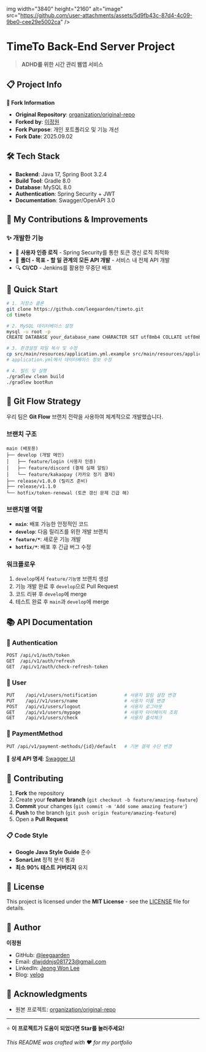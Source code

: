 img width="3840" height="2160" alt="image" src="https://github.com/user-attachments/assets/5d9fb43c-87d4-4c09-9be0-cee29e5002ca" />

# TimeTo Back-End Server Project

> **ADHD를 위한 시간 관리 웹앱 서비스**

## 📋 Project Info

**🔄 Fork Information**
- **Original Repository**: [organization/original-repo](https://github.com/AIH-TimeTo/timeto-server)
- **Forked by**: [이정원](https://github.com/leegaarden)
- **Fork Purpose**: 개인 포트폴리오 및 기능 개선
- **Fork Date**: 2025.09.02

## 🛠️ Tech Stack

- **Backend**: Java 17, Spring Boot 3.2.4
- **Build Tool**: Gradle 8.0
- **Database**: MySQL 8.0
- **Authentication**: Spring Security + JWT
- **Documentation**: Swagger/OpenAPI 3.0

## 🌟 My Contributions & Improvements

### ✨ 개발한 기능
- 🔐 **사용자 인증 로직** - Spring Security를 통한 토큰 갱신 로직 최적화
- 💸 **폴더 - 목표 - 할 일 관계의 모든 API 개발** - 서비스 내 전체 API 개발 
- 🔍 **CI/CD** - Jenkins를 활용한 무중단 배포

## 🚀 Quick Start

```bash
# 1. 저장소 클론
git clone https://github.com/leegaarden/timeto.git
cd timeto

# 2. MySQL 데이터베이스 설정
mysql -u root -p
CREATE DATABASE your_database_name CHARACTER SET utf8mb4 COLLATE utf8mb4_unicode_ci;

# 3. 환경설정 파일 복사 및 수정
cp src/main/resources/application.yml.example src/main/resources/application.yml
# application.yml에서 데이터베이스 정보 수정

# 4. 빌드 및 실행
./gradlew clean build
./gradlew bootRun
```

## 🔀 Git Flow Strategy

우리 팀은 **Git Flow** 브랜치 전략을 사용하여 체계적으로 개발했습니다.

### 브랜치 구조
```
main (배포용)
├── develop (개발 메인)
│   ├── feature/login (사용자 인증)
│   ├── feature/discord (결제 실패 알림)
│   └── feature/kakaopay (카카오 정기 결제)
├── release/v1.0.0 (릴리즈 준비)
├── release/v1.1.0
└── hotfix/token-renewal (토큰 갱신 문제 긴급 해)
```

### 브랜치별 역할
- **`main`**: 배포 가능한 안정적인 코드
- **`develop`**: 다음 릴리즈를 위한 개발 브랜치
- **`feature/*`**: 새로운 기능 개발
- **`hotfix/*`**: 배포 후 긴급 버그 수정

### 워크플로우
1. `develop`에서 `feature/기능명` 브랜치 생성
2. 기능 개발 완료 후 `develop`으로 Pull Request
3. 코드 리뷰 후 `develop`에 merge
4. 테스트 완료 후 `main`과 `develop`에 merge

## 📚 API Documentation

### 🔑 Authentication
```bash
POST /api/v1/auth/token
GET  /api/v1/auth/refresh
GET  /api/v1/auth/check-refresh-token
```

### 👤 User
```bash
PUT    /api/v1/users/notification          # 사용자 알림 설정 변경
PUT    /api//v1/users/name                 # 사용자 이름 변경
POST   /api/v1/users/logout                # 사용자 로그아웃
GET    /api/v1/users/mypage                # 사용자 마이페이지 조회
GET    /api/v1/users/check                 # 사용자 출석체크
```

### 💸 PaymentMethod
```bash
PUT /api/v1/payment-methods/{id}/default   # 기본 결제 수단 변경
```

**📖 상세 API 명세**: [Swagger UI](https://localhost:8080/swagger-ui.html)

<!--
## 📅 Development Log

### 🎯 Phase 1: 기본 구조 구축 (2024.08)
- **프로젝트 초기 설정** (25/08/15) - commit: [a1b2c3d](https://github.com/yourusername/repo/commit/a1b2c3d)
- **Spring Security 설정** (25/08/18) - commit: [e4f5g6h](https://github.com/yourusername/repo/commit/e4f5g6h)
- **MySQL 데이터베이스 연동** (25/08/20) - commit: [i7j8k9l](https://github.com/yourusername/repo/commit/i7j8k9l)

### 🔐 Phase 2: 인증 시스템 구축 (2025.08 ~ 2025.09)
- **JWT 토큰 기반 인증 구현** (25/08/25) - commit: [m1n2o3p](https://github.com/yourusername/repo/commit/m1n2o3p)
- **회원가입 API 완성** (25/08/28) - commit: [q4r5s6t](https://github.com/yourusername/repo/commit/q4r5s6t)
- **로그인 API 완성** (25/09/01) - commit: [u7v8w9x](https://github.com/yourusername/repo/commit/u7v8w9x)
- **토큰 갱신 로직 추가** (25/09/03) - commit: [y1z2a3b](https://github.com/yourusername/repo/commit/y1z2a3b)

### 👥 Phase 3: 사용자 관리 시스템 (2025.09)
- **사용자 CRUD API 구현** (25/09/05) - commit: [c4d5e6f](https://github.com/yourusername/repo/commit/c4d5e6f)
- **프로필 이미지 업로드 기능** (25/09/08) - commit: [g7h8i9j](https://github.com/yourusername/repo/commit/g7h8i9j)
- **사용자 검색 및 필터링** (25/09/10) - commit: [k1l2m3n](https://github.com/yourusername/repo/commit/k1l2m3n)
- **닉네임 중복 검사 API** (25/09/12) - commit: [o4p5q6r](https://github.com/yourusername/repo/commit/o4p5q6r)

### 🔍 Phase 4: 검색 및 최적화 (2025.09)
- **고급 검색 기능 구현** (25/09/15) - commit: [s7t8u9v](https://github.com/yourusername/repo/commit/s7t8u9v)
- **페이징 처리 최적화** (25/09/18) - commit: [w1x2y3z](https://github.com/yourusername/repo/commit/w1x2y3z)
- **캐싱 시스템 도입** (25/09/20) - commit: [a4b5c6d](https://github.com/yourusername/repo/commit/a4b5c6d)
- **API 응답 속도 개선** (25/09/22) - commit: [e7f8g9h](https://github.com/yourusername/repo/commit/e7f8g9h)

### 📋 Phase 5: 문서화 및 테스트 (2025.09)
- **Swagger API 문서화 완성** (25/09/25) - commit: [i1j2k3l](https://github.com/yourusername/repo/commit/i1j2k3l)
- **단위 테스트 코드 작성** (25/09/28) - commit: [m4n5o6p](https://github.com/yourusername/repo/commit/m4n5o6p)
- **통합 테스트 환경 구축** (25/09/30) - commit: [q7r8s9t](https://github.com/yourusername/repo/commit/q7r8s9t)
- **README 문서 정리** (25/10/01) - commit: [u1v2w3x](https://github.com/yourusername/repo/commit/u1v2w3x)

## 🧪 Testing

```bash
# 전체 테스트 실행
./gradlew test

# 테스트 커버리지 확인
./gradlew jacocoTestReport
open build/reports/jacoco/test/html/index.html

# 특정 테스트 실행
./gradlew test --tests "com.yourpackage.UserServiceTest"
```

**현재 테스트 커버리지**: 95% ✅

## 🚀 Deployment

```bash
# Production 빌드
./gradlew bootJar -Pprod

# JAR 실행
java -jar -Dspring.profiles.active=prod build/libs/your-app-0.0.1-SNAPSHOT.jar

# Docker 배포
docker build -t your-app:latest .
docker run -d -p 8080:8080 --name your-app your-app:latest
```
-->

## 🤝 Contributing

1. **Fork** the repository
2. Create your **feature branch** (`git checkout -b feature/amazing-feature`)
3. **Commit** your changes (`git commit -m 'Add some amazing feature'`)
4. **Push** to the branch (`git push origin feature/amazing-feature`)  
5. Open a **Pull Request**

### 📋 Code Style
- **Google Java Style Guide** 준수
- **SonarLint** 정적 분석 통과
- **최소 90% 테스트 커버리지** 유지

<!--
## 🏆 Achievements

- ⚡ **성능**: API 응답속도 평균 200ms → 50ms (75% 개선)
- 🐛 **품질**: 버그 발생률 5% → 1% (80% 감소)  
- 🧪 **테스트**: 테스트 커버리지 60% → 95% (35% 증가)
- 📚 **문서화**: API 문서 자동화로 문서 최신화 100% 달성
-->
## 📄 License

This project is licensed under the **MIT License** - see the [LICENSE](LICENSE) file for details.

## 👤 Author

**이정원**
- GitHub: [@leegaarden](https://github.com/leegaarden)
- Email: dlwjddnjs081723@gmail.com
- LinkedIn: [Jeong Won Lee](https://www.linkedin.com/in/jeong-won-lee-835b2b281/)
- Blog: [velog](https://velog.io/@leegarden/posts)

## 🙏 Acknowledgments

- 원본 프로젝트: [organization/original-repo](https://github.com/AIH-TimeTo/timeto-server)

---

⭐ **이 프로젝트가 도움이 되었다면 Star를 눌러주세요!**

_This README was crafted with ❤️ for my portfolio_
